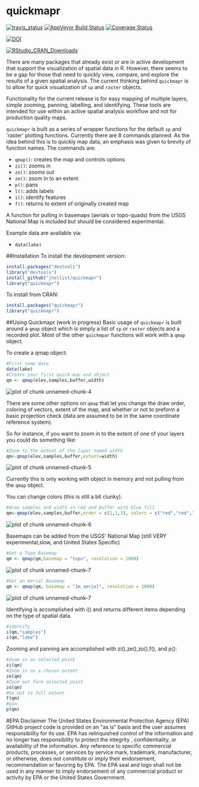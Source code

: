 quickmapr
=========

[![travis_status](https://travis-ci.org/jhollist/quickmapr.svg)](https://travis-ci.org/jhollist/quickmapr)  [![AppVeyor Build Status](https://ci.appveyor.com/api/projects/status/github/jhollist/quickmapr?branch=master)](https://ci.appveyor.com/project/jhollist/quickmapr) [![Coverage Status](https://coveralls.io/repos/jhollist/quickmapr/badge.svg?branch=master&service=github)](https://coveralls.io/github/jhollist/quickmapr?branch=master) 

[![DOI](https://zenodo.org/badge/doi/10.5281/zenodo.33135.svg)](http://dx.doi.org/10.5281/zenodo.33135)

[![RStudio_CRAN_Downloads](http://cranlogs.r-pkg.org/badges/quickmapr)](http://cranlogs.r-pkg.org/badges/quickmapr)

There are many packages that already exist or are in active development that support the visualization of spatial data in R.  However, there seems to be a gap for those that need to quickly view, compare, and explore the results of a given spatial analysis. The current thinking behind `quickmapr` is to allow for quick visualization of `sp` and `raster` objects. 

Functionality for the current release is for easy mapping of multiple layers, simple zooming, panning, labelling, and identifying.  These tools are intended for use within an active spatial analysis workflow and not for production quality maps.

`quickmapr` is built as a series of wrapper functions for the default `sp` and 'raster' plotting functions. Currently there are 8 commands planned.  As the idea behind this is to quickly map data, an emphasis was given to brevity of function names.  The commands are:

- `qmap()`: creates the map and controls options
- `zi()`: zooms in
- `zo()`: zooms out
- `ze()`: zoom in to an extent
- `p()`: pans
- `l()`: adds labels
- `i()`: identify features
- `f()`: returns to extent of originally created map

A function for pulling in basemaps (aerials or topo-quads) from the USGS National Map is included but should be considered experimental.

Example data are available via:

- `data(lake)`

##Installation
To install the development version:


```r
install.packages("devtools")
library("devtools")
install_github("jhollist/quickmapr")
library("quickmapr")
```

To install from CRAN:


```r
install.packages("quickmapr")
library("quickmapr")
```

##Using Quickmapr (work in progress)
Basic usage of `quickmapr` is built around a `qmap` object which is simply a list of `sp` or `raster` objects and a recorded plot.  Most of the other `quickmpar` functions will work with a `qmap` object.

To create a qmap object:



```r
#First some data
data(lake)
#Create your first quick map and object
qm <- qmap(elev,samples,buffer,width)
```

![plot of chunk unnamed-chunk-4](figure/unnamed-chunk-4-1.png)

There are some other options on `qmap` that let you change the draw order, coloring of vectors, extent of the map, and whether or not to preform a basic projection check (data are assumed to be in the same coordinate reference system).

So for instance, if you want to zoom in to the extent of one of your layers you could do something like:


```r
#Zoom to the extent of the layer named width
qm<-qmap(elev,samples,buffer,extent=width)
```

![plot of chunk unnamed-chunk-5](figure/unnamed-chunk-5-1.png)

Currently this is only working with object in memory and not pulling from the `qmap` object.  

You can change colors (this is still a bit clunky).


```r
#draw samples and width in red and buffer with blue fill
qm<-qmap(elev,samples,buffer,order = c(2,1,3), colors = c("red","red","blue"), fill=TRUE)
```

![plot of chunk unnamed-chunk-6](figure/unnamed-chunk-6-1.png)

Basemaps can be added from the USGS' National Map (still VERY experimental,slow,
and United States Specific)


```r
#Get a Topo Basemap
qm <- qmap(qm,basemap = "topo", resolution = 1000)
```

![plot of chunk unnamed-chunk-7](figure/unnamed-chunk-7-1.png)

```r
#Get an Aerial Basemap
qm <- qmap(qm, basemap = "1m_aerial", resolution = 1000)
```

![plot of chunk unnamed-chunk-7](figure/unnamed-chunk-7-2.png)

Identifying is accomplished with i() and returns different items depending on the type of spatial data.  



```r
#identify
i(qm,"samples")
i(qm,"lake")
```


Zooming and panning are accomplished with zi(),ze(),zo(),f(), and p():


```r
#Zoom in on selected point
zi(qm)
#Zoom in on a chosen extent
ze(qm)
#Zoom out form selected point
zo(qm)
#Go out to full extent
f(qm)
#pan
p(qm)
```


#EPA Disclaimer
The United States Environmental Protection Agency (EPA) GitHub project code is provided on an "as is" basis and the user assumes responsibility for its use.  EPA has relinquished control of the information and no longer has responsibility to protect the integrity , confidentiality, or availability of the information.  Any reference to specific commercial products, processes, or services by service mark, trademark, manufacturer, or otherwise, does not constitute or imply their endorsement, recommendation or favoring by EPA.  The EPA seal and logo shall not be used in any manner to imply endorsement of any commercial product or activity by EPA or the United States Government.


 

